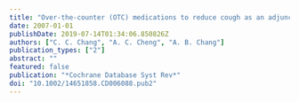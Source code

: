 ```yaml
---
title: "Over-the-counter (OTC) medications to reduce cough as an adjunct to antibiotics for acute pneumonia in children and adults"
date: 2007-01-01
publishDate: 2019-07-14T01:34:06.850826Z
authors: ["C. C. Chang", "A. C. Cheng", "A. B. Chang"]
publication_types: ["2"]
abstract: ""
featured: false
publication: "*Cochrane Database Syst Rev*"
doi: "10.1002/14651858.CD006088.pub2"
---
```


